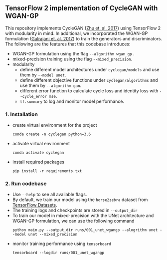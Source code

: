 ## TensorFlow 2 implementation of CycleGAN with WGAN-GP
This repository implements CycleGAN ([Zhu et. al. 2017](https://arxiv.org/pdf/1703.10593.pdf)) using TensorFlow 2 with modularity in mind. In additional, we incorporated the WGAN-GP formulation ([Gulrajani et. al. 2017](https://arxiv.org/pdf/1704.00028.pdf)) to train the generators and discriminators. The following are the features that this codebase introduces:

- WGAN-GP formulation using the flag `--algorithm wgan_gp` .
- mixed-precision training using the flag `--mixed_precision`.
- modularity
    - define different model architectures under `cyclegan/models` and use them by `--model unet`.
    - define different objective functions under `cyclegan/algorithms` and use them by `--algorithm gan`.
    - different error function to calculate cycle loss and identity loss with `--cycle_error mse`.
    - `tf.summary` to log and monitor model performance.

### 1. Installation
- create virtual environment for the project
  ```
  conda create -n cyclegan python=3.6
  ```
- activate virtual environment
  ```
  conda activate cyclegan
  ```
- install required packages
  ```
  pip install -r requirements.txt
  ```

### 2. Run codebase
- Use `--help` to see all available flags.
- By default, we train our model using the `horse2zebra` dataset from [TensorFlow Datasets](https://www.tensorflow.org/datasets/catalog/cycle_gan#cycle_ganhorse2zebra).
- The training logs and checkpoints are stored in `--output_dir`
- To train our model in mixed-precision with the UNet architecture and WGAN-GP formulation, we can use the following command
  ```
  python main.py --output_dir runs/001_unet_wgangp --alogrithm unet --model unet --mixed_precision
  ``` 
- monitor training performance using `tensorboard`
  ```
  tensorboard --logdir runs/001_unet_wgangp
  ```

   